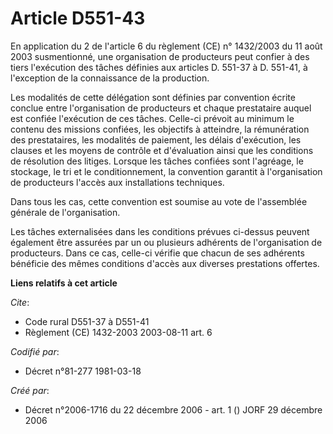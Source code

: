 # Article D551-43

En application du 2 de l'article 6 du règlement (CE) n° 1432/2003 du 11 août 2003 susmentionné, une organisation de
producteurs peut confier à des tiers l'exécution des tâches définies aux articles D. 551-37 à D. 551-41, à l'exception de la
connaissance de la production.

Les modalités de cette délégation sont définies par convention écrite conclue entre l'organisation de producteurs et chaque
prestataire auquel est confiée l'exécution de ces tâches. Celle-ci prévoit au minimum le contenu des missions confiées, les
objectifs à atteindre, la rémunération des prestataires, les modalités de paiement, les délais d'exécution, les clauses et
les moyens de contrôle et d'évaluation ainsi que les conditions de résolution des litiges. Lorsque les tâches confiées sont
l'agréage, le stockage, le tri et le conditionnement, la convention garantit à l'organisation de producteurs l'accès aux
installations techniques.

Dans tous les cas, cette convention est soumise au vote de l'assemblée générale de l'organisation.

Les tâches externalisées dans les conditions prévues ci-dessus peuvent également être assurées par un ou plusieurs adhérents
de l'organisation de producteurs. Dans ce cas, celle-ci vérifie que chacun de ses adhérents bénéficie des mêmes conditions
d'accès aux diverses prestations offertes.

**Liens relatifs à cet article**

_Cite_:

  - Code rural D551-37 à D551-41
  - Règlement (CE) 1432-2003  2003-08-11 art. 6

_Codifié par_:

  - Décret n°81-277 1981-03-18

_Créé par_:

  - Décret n°2006-1716 du 22 décembre 2006 - art. 1 () JORF 29 décembre 2006
